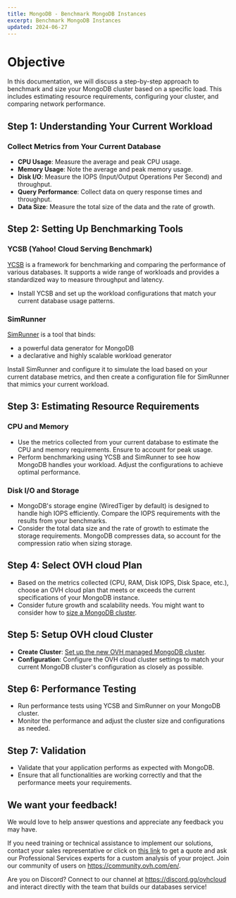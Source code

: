 ```yaml
---
title: MongoDB - Benchmark MongoDB Instances
excerpt: Benchmark MongoDB Instances
updated: 2024-06-27
---
```


# Objective

In this documentation, we will discuss a step-by-step approach to benchmark and size your MongoDB cluster based on a specific load. This includes estimating resource requirements, configuring your cluster, and comparing network performance.

## Step 1: Understanding Your Current Workload

### Collect Metrics from Your Current Database
- **CPU Usage**: Measure the average and peak CPU usage.
- **Memory Usage**: Note the average and peak memory usage.
- **Disk I/O**: Measure the IOPS (Input/Output Operations Per Second) and throughput.
- **Query Performance**: Collect data on query response times and throughput.
- **Data Size**: Measure the total size of the data and the rate of growth.


## Step 2: Setting Up Benchmarking Tools

### YCSB (Yahoo! Cloud Serving Benchmark)
[YCSB](https://github.com/brianfrankcooper/YCSB) is a framework for benchmarking and comparing the performance of various databases. It supports a wide range of workloads and provides a standardized way to measure throughput and latency.

- Install YCSB and set up the workload configurations that match your current database usage patterns.

### SimRunner
[SimRunner](https://github.com/schambon/SimRunner) is a tool that binds:

- a powerful data generator for MongoDB
- a declarative and highly scalable workload generator

Install SimRunner and configure it to simulate the load based on your current database metrics, and then create a configuration file for SimRunner that mimics your current workload.

## Step 3: Estimating Resource Requirements

### CPU and Memory
- Use the metrics collected from your current database to estimate the CPU and memory requirements. Ensure to account for peak usage.
- Perform benchmarking using YCSB and SimRunner to see how MongoDB handles your workload. Adjust the configurations to achieve optimal performance.

### Disk I/O and Storage
- MongoDB's storage engine (WiredTiger by default) is designed to handle high IOPS efficiently. Compare the IOPS requirements with the results from your benchmarks.
- Consider the total data size and the rate of growth to estimate the storage requirements. MongoDB compresses data, so account for the compression ratio when sizing storage.

## Step 4: Select OVH cloud Plan
- Based on the metrics collected (CPU, RAM, Disk IOPS, Disk Space, etc.), choose an OVH cloud plan that meets or exceeds the current specifications of your MongoDB instance.
- Consider future growth and scalability needs. You might want to consider how to [size a MongoDB cluster](https://github.com/ralphsawaya/ovh/blob/main/MongoDoc/mongodb_02_Best_practise_to_implement%20_your_first_mongoDB_instance/guide.en-gb.md#mongodb-cluster-sizing).

## Step 5: Setup OVH cloud Cluster
- **Create Cluster**: [Set up the new OVH managed MongoDB cluster](https://help.ovhcloud.com/csm/en-public-cloud-databases-getting-started?id=kb_article_view&sysparm_article=KB0048745).
- **Configuration**: Configure the OVH cloud cluster settings to match your current MongoDB cluster's configuration as closely as possible.

## Step 6: Performance Testing
- Run performance tests using YCSB and SimRunner on your MongoDB cluster.
- Monitor the performance and adjust the cluster size and configurations as needed.

## Step 7: Validation
- Validate that your application performs as expected with MongoDB.
- Ensure that all functionalities are working correctly and that the performance meets your requirements.

## We want your feedback!

We would love to help answer questions and appreciate any feedback you may have.

If you need training or technical assistance to implement our solutions, contact your sales representative or click on [this link](https://www.ovhcloud.com/en-gb/professional-services/) to get a quote and ask our Professional Services experts for a custom analysis of your project. Join our community of users on <https://community.ovh.com/en/>.

Are you on Discord? Connect to our channel at <https://discord.gg/ovhcloud> and interact directly with the team that builds our databases service!
